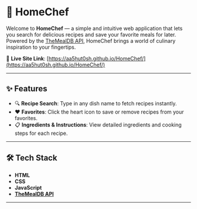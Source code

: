 # 🍳 HomeChef

Welcome to **HomeChef** — a simple and intuitive web application that lets you search for delicious recipes and save your favorite meals for later. Powered by the [TheMealDB API](https://www.themealdb.com/), HomeChef brings a world of culinary inspiration to your fingertips.

🔗 **Live Site Link**: [https://aa5hut0sh.github.io/HomeChef/](https://aa5hut0sh.github.io/HomeChef/)

---

## ✨ Features

- 🔍 **Recipe Search**: Type in any dish name to fetch recipes instantly.
- ❤️ **Favorites**: Click the heart icon to save or remove recipes from your favorites.
- 📋 **Ingredients & Instructions**: View detailed ingredients and cooking steps for each recipe.

---

## 🛠️ Tech Stack

- **HTML**
- **CSS**
- **JavaScript**
- **[TheMealDB API](https://www.themealdb.com/api.php)**

---
